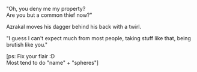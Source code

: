 "Oh, you deny me my property?  
Are you but a common thief now?"

Azrakal moves his dagger behind his back with a twirl.

"I guess I can't expect much from most people, taking stuff like that, being brutish like you."

[ps: Fix your flair :D  
Most tend to do "name" + "spheres"]